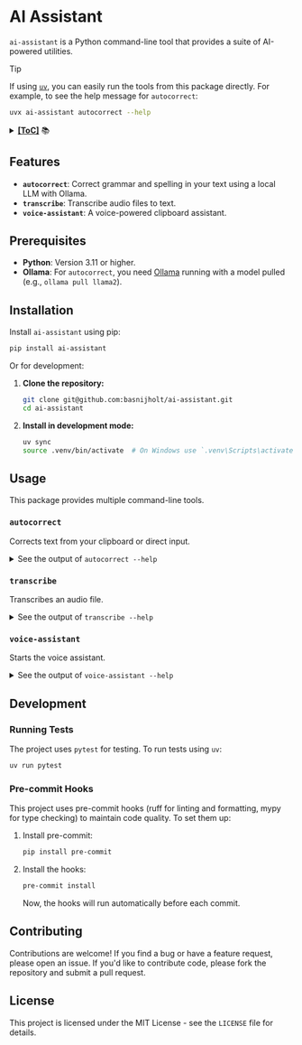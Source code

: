 # AI Assistant

`ai-assistant` is a Python command-line tool that provides a suite of AI-powered utilities.

> [!TIP]
> If using [`uv`](https://docs.astral.sh/uv/), you can easily run the tools from this package directly. For example, to see the help message for `autocorrect`:
>
> ```bash
> uvx ai-assistant autocorrect --help
> ```

<details><summary><b><u>[ToC]</u></b> 📚</summary>

<!-- START doctoc generated TOC please keep comment here to allow auto update -->
<!-- DON'T EDIT THIS SECTION, INSTEAD RE-RUN doctoc TO UPDATE -->

- [Features](#features)
- [Prerequisites](#prerequisites)
- [Installation](#installation)
- [Usage](#usage)
  - [`autocorrect`](#autocorrect)
  - [`transcribe`](#transcribe)
  - [`voice-assistant`](#voice-assistant)
- [Development](#development)
  - [Running Tests](#running-tests)
  - [Pre-commit Hooks](#pre-commit-hooks)
- [Contributing](#contributing)
- [License](#license)

<!-- END doctoc generated TOC please keep comment here to allow auto update -->

</details>

## Features

- **`autocorrect`**: Correct grammar and spelling in your text using a local LLM with Ollama.
- **`transcribe`**: Transcribe audio files to text.
- **`voice-assistant`**: A voice-powered clipboard assistant.

## Prerequisites

- **Python**: Version 3.11 or higher.
- **Ollama**: For `autocorrect`, you need [Ollama](https://ollama.ai/) running with a model pulled (e.g., `ollama pull llama2`).

## Installation

Install `ai-assistant` using pip:

```bash
pip install ai-assistant
```

Or for development:

1. **Clone the repository:**

   ```bash
   git clone git@github.com:basnijholt/ai-assistant.git
   cd ai-assistant
   ```

2. **Install in development mode:**

   ```bash
   uv sync
   source .venv/bin/activate  # On Windows use `.venv\Scripts\activate`
   ```

## Usage

This package provides multiple command-line tools.

### `autocorrect`

Corrects text from your clipboard or direct input.

<details>
<summary>See the output of <code>autocorrect --help</code></summary>

<!-- CODE:BASH:START -->
<!-- echo '```yaml' -->
<!-- export NO_COLOR=1 -->
<!-- export TERM=dumb -->
<!-- autocorrect --help -->
<!-- echo '```' -->
<!-- CODE:END -->

<!-- OUTPUT:START -->
<!-- ⚠️ This content is auto-generated by `markdown-code-runner`. -->
```yaml
# Placeholder for autocorrect --help output
```
<!-- OUTPUT:END -->

</details>

### `transcribe`

Transcribes an audio file.

<details>
<summary>See the output of <code>transcribe --help</code></summary>

<!-- CODE:BASH:START -->
<!-- echo '```yaml' -->
<!-- export NO_COLOR=1 -->
<!-- export TERM=dumb -->
<!-- transcribe --help -->
<!-- echo '```' -->
<!-- CODE:END -->

<!-- OUTPUT:START -->
<!-- ⚠️ This content is auto-generated by `markdown-code-runner`. -->
```yaml
# Placeholder for transcribe --help output
```
<!-- OUTPUT:END -->

</details>

### `voice-assistant`

Starts the voice assistant.

<details>
<summary>See the output of <code>voice-assistant --help</code></summary>

<!-- CODE:BASH:START -->
<!-- echo '```yaml' -->
<!-- export NO_COLOR=1 -->
<!-- export TERM=dumb -->
<!-- voice-assistant --help -->
<!-- echo '```' -->
<!-- CODE:END -->

<!-- OUTPUT:START -->
<!-- ⚠️ This content is auto-generated by `markdown-code-runner`. -->
```yaml
# Placeholder for voice-assistant --help output
```
<!-- OUTPUT:END -->

</details>


## Development

### Running Tests

The project uses `pytest` for testing. To run tests using `uv`:

```bash
uv run pytest
```

### Pre-commit Hooks

This project uses pre-commit hooks (ruff for linting and formatting, mypy for type checking) to maintain code quality. To set them up:

1. Install pre-commit:

   ```bash
   pip install pre-commit
   ```

2. Install the hooks:

   ```bash
   pre-commit install
   ```

   Now, the hooks will run automatically before each commit.

## Contributing

Contributions are welcome! If you find a bug or have a feature request, please open an issue. If you'd like to contribute code, please fork the repository and submit a pull request.

## License

This project is licensed under the MIT License - see the `LICENSE` file for details.
